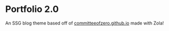 # Portfolio 2.0
An SSG blog theme based off of [committeeofzero.github.io](https://github.com/CommitteeOfZero/committeeofzero.github.io) made with Zola!
